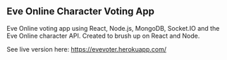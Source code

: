 ## Eve Online Character Voting App

Eve Online voting app using React, Node.js, MongoDB, Socket.IO and the Eve Online character API. Created to brush up on React and Node.

See live version here: https://evevoter.herokuapp.com/
